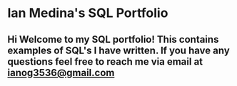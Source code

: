 # Ian Medina's SQL Portfolio
## Hi Welcome to my SQL portfolio! This contains examples of SQL's I have written. If you have any questions feel free to reach me via email at ianog3536@gmail.com
